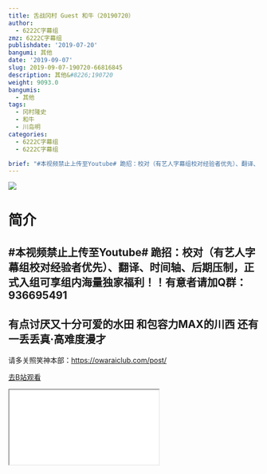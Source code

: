 ```yaml
---
title: 舌战冈村 Guest 和牛（20190720）
author:
  - 6222C字幕组
zmz: 6222C字幕组
publishdate: '2019-07-20'
bangumi: 其他
date: '2019-09-07'
slug: 2019-09-07-190720-66816845
description: 其他&#8226;190720
weight: 9093.0
bangumis:
  - 其他
tags:
  - 冈村隆史
  - 和牛
  - 川岛明
categories:
  - 6222C字幕组
  - 6222C字幕组

brief: "#本视频禁止上传至Youtube# 跪招：校对（有艺人字幕组校对经验者优先）、翻译、时间轴、后期压制，正式入组可享组内海量独家福利！！有意者请加Q群：936695491 ---------------------- 有点讨厌又十分可爱的水田 和包容力MAX的川西 还有一丢丢真·高难度漫才 ----------------------- 请多关照笑神本部：https://owaraiclub.com/post/"
---
```

![](https://raw.githubusercontent.com/tcgriffith/owaraisite/master/static/tmpimg/4988d082957106e151847e2858c3f3419783a563.jpg.480.jpg)
# 简介  
#本视频禁止上传至Youtube#
跪招：校对（有艺人字幕组校对经验者优先）、翻译、时间轴、后期压制，正式入组可享组内海量独家福利！！有意者请加Q群：936695491
----------------------
有点讨厌又十分可爱的水田
和包容力MAX的川西
还有一丢丢真·高难度漫才
-----------------------
请多关照笑神本部：https://owaraiclub.com/post/  

[去B站观看](https://www.bilibili.com/video/av66816845/)
<div class ="resp-container"><iframe class="testiframe" src="//player.bilibili.com/player.html?aid=66816845"", scrolling="no", allowfullscreen="true" > </iframe></div> 
